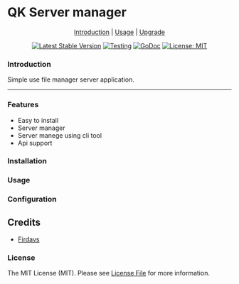 # QK Server manager

<p align="center">
    <a href="#introduction">Introduction</a> |
    <a href="#usage">Usage</a> |
    <a href="#upgrading">Upgrade</a>
</p>

<p align="center">
<a href="https://github.com/Firdavs9512/qk-server"><img src="https://img.shields.io/badge/Version-v1.22.0-blue" alt="Latest Stable Version"></a>
<a href="https://github.com/Firdavs9512/qk-server/actions/workflows/testing.yaml"><img src="https://github.com/Firdavs9512/qk-server/actions/workflows/testing.yml/badge.svg?branch=master" alt="Testing"></a>
<a href="https://godoc.org/github.com/Firdavs9512/qk-server"><img src="https://godoc.org/github.com/shomali11/go-interview?status.svg" alt="GoDoc"></a>
<a href="https://opensource.org/licenses/MIT"><img src="https://img.shields.io/badge/License-MIT-yellow.svg" alt="License: MIT"></a>
</p>

### Introduction

Simple use file manager server application.

---

### Features

- Easy to install
- Server manager
- Server manege using cli tool
- Api support

### Installation

### Usage

### Configuration

## Credits

- [Firdavs](https://github.com/Firdavs9512)

### License

The MIT License (MIT). Please see [License File](LICENSE.md) for more information.
